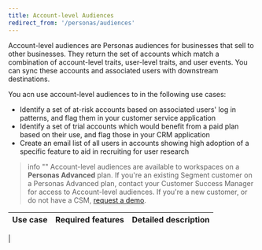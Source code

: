 ```yaml
---
title: Account-level Audiences
redirect_from: '/personas/audiences'
---
```


Account-level audiences are Personas audiences for businesses that sell to other businesses. They return the set of accounts which match a combination of account-level traits, user-level traits, and user events. You can sync these accounts and associated users with downstream destinations.

You acn use account-level audiences to in the following use cases:
- Identify a set of at-risk accounts based on associated users' log in patterns, and flag them in your customer service application
- Identify a set of trial accounts which would benefit from a paid plan based on their use, and flag those in your CRM application
- Create an email list of all users in accounts showing high adoption of a specific feature to aid in recruiting for user research

> info ""
> Account-level audiences are available to workspaces on a **Personas Advanced** plan. If you're an existing Segment customer on a Personas Advanced plan, contact your Customer Success Manager for access to Account-level audiences. If you're a new customer, or do not have a CSM, [request a demo](https://segment.com/demo/).

| Use case | Required features | Detailed description |
| -------- | ----------------- | -------------------- |
| 

